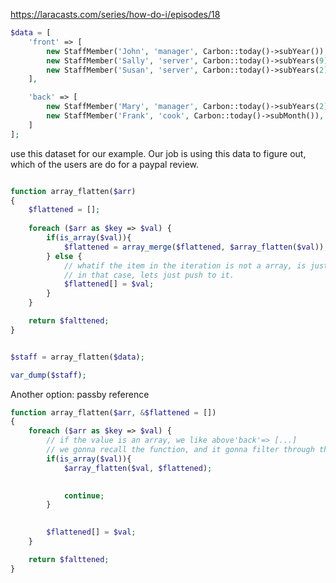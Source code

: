 https://laracasts.com/series/how-do-i/episodes/18
```php
$data = [
    'front' => [
        new StaffMember('John', 'manager', Carbon::today()->subYear()),
        new StaffMember('Sally', 'server', Carbon::today()->subYears(9)),
        new StaffMember('Susan', 'server', Carbon::today()->subYears(2)),
    ],

    'back' => [
        new StaffMember('Mary', 'manager', Carbon::today()->subYears(2)),
        new StaffMember('Frank', 'cook', Carbon::today()->subMonth()),
    ]
];
```
use this dataset for our example. Our job is using this data to figure out, which of the users are do for a paypal review.

```php

function array_flatten($arr) 
{
    $flattened = [];
    
    foreach ($arr as $key => $val) {
        if(is_array($val)){
            $flattened = array_merge($flattened, $array_flatten($val));
        } else {
            // whatif the item in the iteration is not a array, is just a staff member
            // in that case, lets just push to it.
            $flattened[] = $val;
        }
    }

    return $falttened;
}


$staff = array_flatten($data);

var_dump($staff);

```

Another option: passby reference
```php
function array_flatten($arr, &$flattened = []) 
{    
    foreach ($arr as $key => $val) {
        // if the value is an array, we like above'back'=> [...]
        // we gonna recall the function, and it gonna filter through that array(back)
        if(is_array($val)){
            $array_flatten($val, $flattened);

            
            continue;
        } 
        

        $flattened[] = $val;
    }

    return $falttened;
}

```